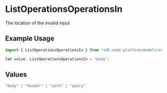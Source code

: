 # ListOperationsOperationsIn

The location of the invalid input

## Example Usage

```typescript
import { ListOperationsOperationsIn } from "sdk-node-platform/models/errors";

let value: ListOperationsOperationsIn = "body";
```

## Values

```typescript
"body" | "header" | "path" | "query"
```